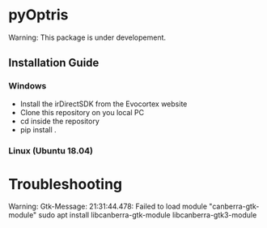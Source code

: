 # pyOptris

Warning: This package is under developement.

## Installation Guide

### Windows
- Install the irDirectSDK from the Evocortex website
- Clone this repository on you local PC
- cd inside the repository
- pip install .

### Linux (Ubuntu 18.04)


# Troubleshooting
Warning: Gtk-Message: 21:31:44.478: Failed to load module "canberra-gtk-module"
sudo apt install libcanberra-gtk-module libcanberra-gtk3-module